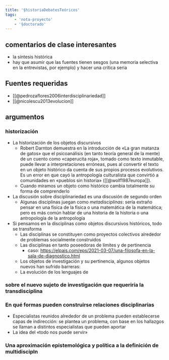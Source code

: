 ```yaml
---
title: '§historiaDebatesTeóricos'
tags:
    - 'nota-proyecto'
    - '§doctorado'
---
```

## comentarios de clase interesantes

- la síntesis histórica
- hay que asumir que las fuentes tienen sesgos (una memoria selectiva en la entrevistas, por ejemplo) y hacer una crítica seria

## Fuentes requeridas

- [[@pedrozaflores2006interdisciplinariedad]]
- [[@nicolescu2013evolucion]]

## argumentos

### historización
- La historización de los objetos discursivos
    - Robert Darnton demuestra en la introducción de «La gran matanza de gatos» que el psicoanálisis (en tanto teoría general de la mente) de un cuento como «caperucita roja», tomado como texto inmutable, puede llevar a interpretaciones erróneas, pues al convertir el texto en un objeto histórico da cuenta de sus propios procesos evolutivos. Es un error en que cayó la antropología culturalista que convirtió a comunidades en «pueblos sin historia» ([[@wolf1987europa]]).
    - Cuando miramos un objeto como histórico cambia totalmente su forma de comprenderlo 
- La discusión sobre disciplinariedad es una discusión de segundo orden
    - Algunas disciplinas juegan como *metadisciplinas*: sería extraño pensar en una física de la física o una matemática de la matemática; pero es más común hablar de una historia de la historia o una antropología de la antropología
- Si pensamos en la disciplinas como objetos discursivos históricos, todo se transforma
    - Las disciplinas se constituyen como proyectos colectivos alrededor de problemas socialmente construidos
    - Las disciplinas en tanto poseedoras de límites y de pertinencia
        - caso: https://elpais.com/eps/2021-03-07/una-filosofa-en-la-sala-de-diagnostico.html
    - Los objetos de investigación y su pertinencia, algunos objetos nuevos han sufrido barreras:
    - La evolución de los lenguajes de

### sobre el nuevo sujeto de investigación que requeriría la transdisciplina

### En qué formas pueden construirse relaciones disciplinarias

- Especialistas reunidos alrededor de un problema pueden establecerse capas de indirección: se plantea un problema, con base en los hallazgos se llaman a distintos especialistas que pueden aportar
- La idea del «todo nos puede servir»

### Una aproximación epistemológica y política a la definición de multidiscipln
